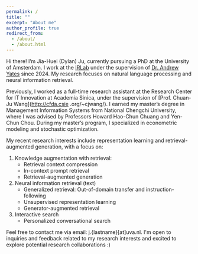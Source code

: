```yaml
---
permalink: /
title: ""
excerpt: "About me"
author_profile: true
redirect_from: 
  - /about/
  - /about.html
---
```

<!-- Before UvA (2024-03-01) -->
<!-- Hi! I am Jia-Huei (Dylan) Ju, a full-time research assistant in the Research Center for Information Technology Innovation (CITI) at Academia Sinica in Taiwan.  -->
<!-- Currently, I work in the Computational Finance and Data Analytics and Computational Linguistics and Information Processing [CFDA & CLIP Labs](http://cfda.csie.org/) under the guidance of Professor [Chuan-Ju Wang](http://cfda.csie.org/~cjwang/). -->
<!-- Previously, I completed my master's degree in Management Information Systems at National Chengchi University (NCCU). During my master's degree, I worked on econometric modeling and stochastic optimization and was advised by Professors Howard Hao-Chun Chuang and Yen-Chun Chou. -->
<!--  -->
<!-- My research interests include natural language processing and information retrieval, specifically in the areas of  -->
<!--  -->
<!-- 1. Retrieval-enhanced machine learning -->
<!--     * Retrieval-based language models  -->
<!--     * Retrieval-enhanced question answering  -->
<!-- 2. Zero-shot or few-shot learning for dense retrieval  -->
<!--     * Controllable question generation for few-shot domain adaptation -->
<!--     * Instruction-tuned dense retrieval for knowledge-intensive tasks -->
<!-- 3. Interactive (conversational) search  -->
<!--     * Mixed-initiative reseponse generation (e.g., clarifying questions, answering, etc.) -->
<!--     * Personalized open-domain conversational question answering -->
<!--     * User utterance simulation -->
<!-- 4. Multimodal retrieval -->
<!--     * Image-text contrastive learning with multimodal hard negative -->
<!--     * Multimedia retrieval applications (e.g., product search, image recommendation) -->
<!-- 5. Multilinguality -->
<!--     * Transferring English to low-source language -->
<!--     * Multilingual dense phrase retrieval for crosslingual open-domain question answering -->
<!--     * Interaction-level crosslingual alignment for learning sentence embeddings in different languages -->
<!-- 6. Interpretable NLP applications -->
<!--  -->
<!-- Feel free to reach out through my email: jhjoo[at]citi.sinica.edu.tw. -->
<!-- I welcome any inquiries or feedback regarding my research interests and look forward to discussing any potential research ideas! -->

Hi there! I’m Jia-Huei (Dylan) Ju, currently pursuing a PhD at the University of Amsterdam. I work at the [IRLab](https://irlab.science.uva.nl/) under the supervision of [Dr. Andrew Yates](https://andrewyates.net/) since 2024. My research focuses on natural language processing and neural information retrieval.

Previously, I worked as a full-time research assistant at the Research Center for IT Innovation at Academia Sinica, under the supervision of [Prof. Chuan-Ju Wang](http://cfda.csie  .org/~cjwang/). I earned my master’s degree in Management Information Systems from National Chengchi University, where I was advised by Professors Howard Hao-Chun Chuang and Yen-Chun Chou. During my master’s program, I specialized in econometric modeling and stochastic optimization.

My recent research interests include representation learning and retrieval-augmented generation, with a focus on:

1. Knowledge augmentation with retrieval:
    * Retrieval context compression
    * In-context prompt retrieval
    * Retrieval-augmented generation 
2. Neural information retrieval (text)
    * Generalized retrieval: Out-of-domain transfer and instruction-following
    * Unsupervised representation learning
    * Generator-augmented retrieval
3. Interactive search
    * Personalized conversational search

Feel free to contact me via email: j.{lastname}[at]uva.nl. I'm open to inquiries and feedback related to my research interests and excited to explore potential research collaborations :)

